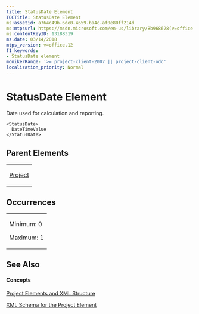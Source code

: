 ```yaml
---
title: StatusDate Element
TOCTitle: StatusDate Element
ms:assetid: a764c49b-6de0-4659-ba4c-af0e80ff214d
ms:mtpsurl: https://msdn.microsoft.com/en-us/library/Bb968628(v=office.12)
ms:contentKeyID: 13188319
ms.date: 03/14/2018
mtps_version: v=office.12
f1_keywords:
- StatusDate element
monikerRange: '>= project-client-2007 || project-client-odc'
localization_priority: Normal
---
```


# StatusDate Element




Date used for calculation and reporting.

    <StatusDate>
      DateTimeValue
    </StatusDate>

## Parent Elements

<table>
<colgroup>
<col style="width: 100%" />
</colgroup>
<tbody>
<tr class="odd">
<td><p><a href="project-element.md">Project</a></p></td>
</tr>
</tbody>
</table>

## Occurrences

<table>
<colgroup>
<col style="width: 100%" />
</colgroup>
<tbody>
<tr class="odd">
<td><p>Minimum: 0</p>
<p>Maximum: 1</p></td>
</tr>
</tbody>
</table>

## See Also

#### Concepts

[Project Elements and XML Structure](project-elements-and-xml-structure.md)

[XML Schema for the Project Element](xml-schema-for-the-project-element.md)

